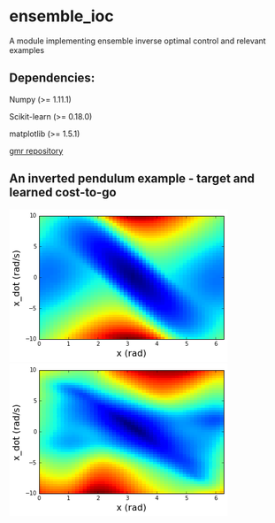 # ensemble_ioc
A module implementing ensemble inverse optimal control and relevant examples

## Dependencies:

Numpy           (>= 1.11.1)

Scikit-learn    (>= 0.18.0)

matplotlib      (>= 1.5.1)

[gmr repository](https://github.com/navigator8972/gmr.git)


## An inverted pendulum example - target and learned cost-to-go

![](./fig/target_cost_to_go.png)
![](./fig/learned_cost_to_go.png)
